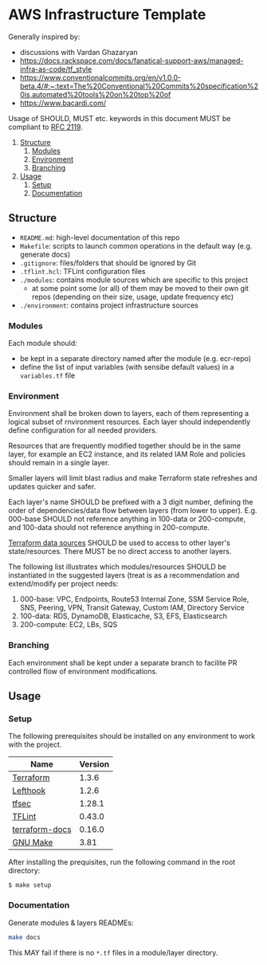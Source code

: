 # AWS Infrastructure Template

Generally inspired by:
- discussions with Vardan Ghazaryan  
- https://docs.rackspace.com/docs/fanatical-support-aws/managed-infra-as-code/tf_style  
- https://www.conventionalcommits.org/en/v1.0.0-beta.4/#:~:text=The%20Conventional%20Commits%20specification%20is,automated%20tools%20on%20top%20of  
- https://www.bacardi.com/

Usage of SHOULD, MUST etc. keywords in this document MUST be compliant to [RFC 2119](https://www.ietf.org/rfc/rfc2119.txt).

1. [Structure](#structure)  
   1. [Modules](#modules)
   2. [Environment](#environment)
   3. [Branching](#branching)
2. [Usage](#usage)
   1. [Setup](#setup)
   2. [Documentation](#documentation)

## Structure

- `README.md`: high-level documentation of this repo
- `Makefile`: scripts to launch common operations in the default way (e.g. generate docs)
- `.gitignore`: files/folders that should be ignored by Git
- `.tflint.hcl`: TFLint configuration files
- `./modules`: contains module sources which are specific to this project
  - at some point some (or all) of them may be moved to their own git repos (depending on their size, usage, update frequency etc)
- `./environment`: contains project infrastructure sources

### Modules

Each module should:
- be kept in a separate directory named after the module (e.g. ecr-repo)
- define the list of input variables (with sensibe default values) in a `variables.tf` file

### Environment

Environment shall be broken down to layers, each of them representing a logical subset of rnvironment resources. Each layer should independently define configuration for all needed providers.

Resources that are frequently modified together should be in the same layer, for example an EC2 instance, and its related IAM Role and policies should remain in a single layer.

Smaller layers will limit blast radius and make Terraform state refreshes and updates quicker and safer.

Each layer's name SHOULD be prefixed with a 3 digit number, defining the order of dependencies/data flow between layers (from lower to upper). E.g. 000-base SHOULD not reference anything in 100-data or 200-compute, and 100-data should not reference anything in 200-compute. 

[Terraform data sources](https://developer.hashicorp.com/terraform/language/data-sources) SHOULD be used to access to other layer's state/resources. There MUST be no direct access to another layers.

The following list illustrates which modules/resources SHOULD be instantiated in the suggested layers (treat is as a recommendation and extend/modify per project needs: 
1. 000-base: VPC, Endpoints, Route53 Internal Zone, SSM Service Role, SNS, Peering, VPN, Transit Gateway, Custom IAM, Directory Service
2. 100-data: RDS, DynamoDB, Elasticache, S3, EFS, Elasticsearch
3. 200-compute: EC2, LBs, SQS

### Branching

Each environment shall be kept under a separate branch to facilite PR controlled flow of environment modifications.

## Usage

### Setup

The following prerequisites should be installed on any environment to work with the project.

| Name | Version |
| ---- | ------- |
| [Terraform](https://www.terraform.io/) | 1.3.6 |
| [Lefthook](https://github.com/evilmartians/lefthook) | 1.2.6 |
| [tfsec](https://github.com/aquasecurity/tfsec) | 1.28.1 |
| [TFLint](https://github.com/terraform-linters/tflint) | 0.43.0 |
| [terraform-docs](https://github.com/terraform-docs/terraform-docs) | 0.16.0 |
| [GNU Make](https://www.gnu.org/software/make/) | 3.81 |

After installing the prequisites, run the following command in the root directory:

```
$ make setup
```

### Documentation

Generate modules & layers READMEs:
```sh
make docs
```

This MAY fail if there is no `*.tf` files in a module/layer directory.